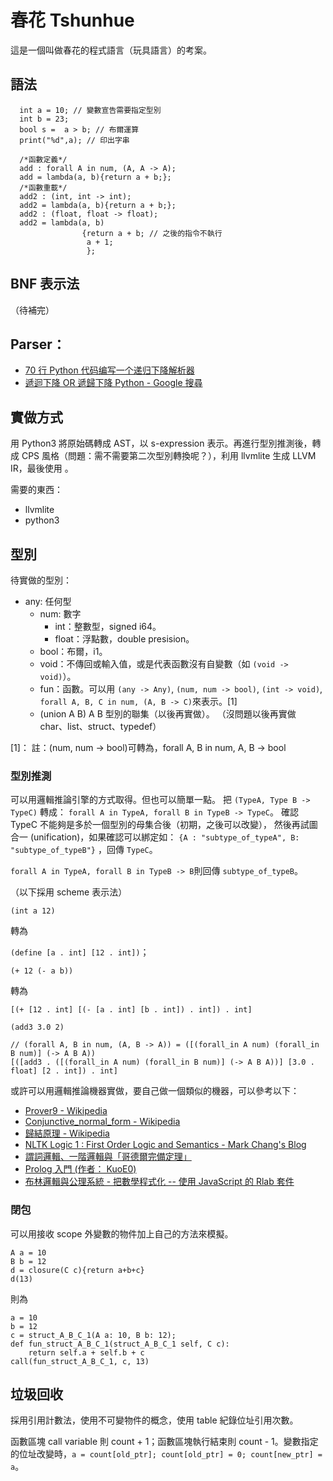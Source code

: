 春花 Tshunhue
=============
這是一個叫做春花的程式語言（玩具語言）的考案。

語法
-----------
      int a = 10; // 變數宣告需要指定型別
      int b = 23;
      bool s =  a > b; // 布爾運算
      print("%d",a); // 印出字串

      /*函數定義*/
      add : forall A in num, (A, A -> A);
      add = lambda(a, b){return a + b;};
      /*函數重載*/
      add2 : (int, int -> int);
      add2 = lambda(a, b){return a + b;};
      add2 : (float, float -> float);
      add2 = lambda(a, b)
                    {return a + b; // 之後的指令不執行
                     a + 1; 
                     };

## BNF 表示法
（待補完）

## Parser：
* [70 行 Python 代码编写一个递归下降解析器](https://www.oschina.net/translate/how-to-write-a-calculator-in-70-python-lines-by-writing-a-recursive-descent-parser?print)
* [遞迴下降 OR 遞歸下降 Python - Google 搜尋](https://www.google.com/search?client=firefox-b-ab&ei=V9jMW4L7HceB8gXj6JGoDQ&q=%E9%81%9E%E8%BF%B4%E4%B8%8B%E9%99%8D+OR+%E9%81%9E%E6%AD%B8%E4%B8%8B%E9%99%8D+Python&oq=%E9%81%9E%E8%BF%B4%E4%B8%8B%E9%99%8D+OR+%E9%81%9E%E6%AD%B8%E4%B8%8B%E9%99%8D+Python&gs_l=psy-ab.3...3677.3677.0.3855.1.1.0.0.0.0.47.47.1.1.0....0...1c.1.64.psy-ab..0.0.0....0.SD09rz1x3RA)

實做方式
------------
用 Python3 將原始碼轉成 AST，以 s-expression 表示。再進行型別推測後，轉成 CPS 風格（問題：需不需要第二次型別轉換呢？），利用 llvmlite 生成 LLVM IR，最後使用 。

需要的東西：

* llvmlite
* python3


型別
---------
待實做的型別：

* any: 任何型
    * num: 數字
        * int：整數型，signed i64。
        * float：浮點數，double presision。
   * bool：布爾，i1。
   * void：不傳回或輸入值，或是代表函數沒有自變數（如 `(void -> void)`）。
   * fun：函數。可以用 `(any -> Any)`, `(num, num -> bool)`, `(int -> void)`, `forall A, B, C in num, (A, B -> C)`來表示。[1]
   * (union A B) A B 型別的聯集（以後再實做）。
（沒問題以後再實做 char、list、struct、typedef）

[1]： 註：(num, num -> bool)可轉為，forall A, B in num, A, B -> bool


### 型別推測
可以用邏輯推論引擎的方式取得。但也可以簡單一點。
把 `(TypeA, Type B -> TypeC)` 轉成：
`forall A in TypeA, forall B in TypeB -> TypeC`。
確認 TypeC 不能夠是多於一個型別的母集合後（初期，之後可以改變），
然後再試圖合一 (unification)，如果確認可以綁定如：
`{A : "subtype_of_typeA", B: "subtype_of_typeB"}`
，回傳 `TypeC`。

`forall A in TypeA, forall B in TypeB -> B`則回傳 `subtype_of_typeB`。

（以下採用 scheme 表示法）

`(int a 12)`

轉為

`(define [a . int] [12 . int])`；

`(+ 12 (- a b))`

轉為

`[(+ [12 . int] [(- [a . int] [b . int]) . int]) . int]`

`(add3 3.0 2)`

    // (forall A, B in num, (A, B -> A)) = ([(forall_in A num) (forall_in B num)] (-> A B A))
    [([add3 . ([(forall_in A num) (forall_in B num)] (-> A B A))] [3.0 . float] [2 . int]) . int]

或許可以用邏輯推論機器實做，要自己做一個類似的機器，可以參考以下：

* [Prover9 - Wikipedia](https://en.wikipedia.org/wiki/Prover9)
* [Conjunctive_normal_form - Wikipedia](https://en.wikipedia.org/wiki/Conjunctive_normal_form#Conversion_into_CNF)
* [歸結原理 - Wikipedia](https://zh.wikipedia.org/wiki/%E5%BD%92%E7%BB%93%E5%8E%9F%E7%90%86)
* [NLTK Logic 1 : First Order Logic and Semantics - Mark Chang's Blog](https://ckmarkoh.github.io/blog/2014/03/13/python-nltk-logic-1/)
* [謂詞邏輯、一階邏輯與「哥德爾完備定理」](http://programmermagazine.github.io/201403/htm/focus3.html)
* [Prolog 入門 (作者： KuoE0)](https://programmermagazine.github.io/201308/htm/article3.html#prolog-%E5%85%A5%E9%96%80-%E4%BD%9C%E8%80%85-kuoe0)
* [布林邏輯與公理系統 - 把數學程式化 -- 使用 JavaScript 的 Rlab 套件](https://ccckmit.gitbooks.io/rlab/content/axiom.html)

### 閉包
可以用接收 scope 外變數的物件加上自己的方法來模擬。

    A a = 10
    B b = 12
    d = closure(C c){return a+b+c}
    d(13)
則為

    a = 10
    b = 12
    c = struct_A_B_C_1(A a: 10, B b: 12);
    def fun_struct_A_B_C_1(struct_A_B_C_1 self, C c):
        return self.a + self.b + c
    call(fun_struct_A_B_C_1, c, 13)

垃圾回收
------------------
採用引用計數法，使用不可變物件的概念，使用 table 紀錄位址引用次數。

函數區塊 call variable 則 count + 1；函數區塊執行結束則 count - 1。變數指定的位址改變時，`a = count[old_ptr]; count[old_ptr] = 0; count[new_ptr] = a`。
